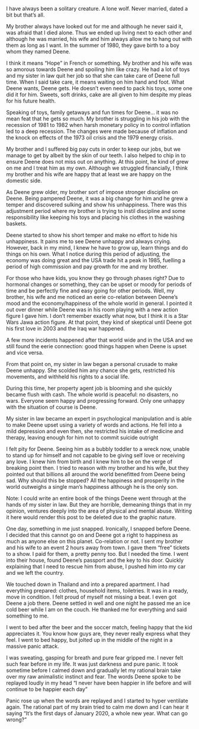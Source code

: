 I have always been a solitary creature. A lone wolf. Never married, dated a bit but that’s all. 

My brother always have looked out for me and although he never said it, was afraid that I died alone. Thus we ended up living next to each other and although he was married, his wife and him always allow me to hang out with them as long as I want.
In the summer of 1980, they gave birth to a boy whom they named Deene. 

I think it means “Hope” in French or something. My brother and his wife was so amorous towards Deene and spoiling him like crazy. He had a lot of toys and my sister in law quit her job so that she can take care of Deene full time. When I said take care, it means waiting on him hand and foot. What Deene wants, Deene gets. He doesn’t even need to pack his toys, some one did it for him. Sweets, soft drinks, cake are all given to him despite my pleas for his future health. 

Speaking of toys, family getaways and fun times for Deene… it was no mean feat that he gets so much. My brother is struggling in his job with the recession of 1981 to 1982 when harsh monetary policy in to control inflation led to a deep recession. The changes were made because of inflation and the knock on effects of the 1973 oil crisis and the 1979 energy crisis. 

My brother and I suffered big pay cuts in order to keep our jobs, but we manage to get by albeit by the skin of our teeth. I also helped to chip in to ensure Deene does not miss out on anything. At this point, he kind of grew on me and I treat him as my own. Although we struggled financially, I think my brother and his wife are happy that at least we are happy on the domestic side.

As Deene grew older, my brother sort of impose stronger discipline on Deene. Being pampered Deene, it was a big change for him and he grew a temper and discovered sulking and show his unhappiness. There was this adjustment period where my brother is trying to instil discipline and some responsibility like keeping his toys and placing his clothes in the washing baskets.

Deene started to show his short temper and make no effort to hide his unhappiness. It pains me to see Deene unhappy and always crying. However, back in my mind, I knew he have to grow up, learn things and do things on his own.
What I notice during this period of adjusting, the economy was doing great and the USA trade hit a peak in 1985, fuelling a period of high commission and pay growth for me and my brother. 

For those who have kids, you know they go through phases right? Due to hormonal changes or something, they can be upset or moody for periods of time and be perfectly fine and easy going for other periods. Well, my brother, his wife and me noticed an eerie co-relation between Deene’s mood and the economy/happiness of the whole world in general. I pointed it out over dinner while Deene was in his room playing with a new action figure I gave him. I don’t remember exactly what now, but I think it is a Star Wars Jawa action figure. At that point, they kind of skeptical until Deene got his first love in 2003 and the Iraq war happened.

A few more incidents happened after that world wide and in the USA and we still found the eerie connection: good things happen when Deene is upset and vice versa. 

From that point on, my sister in law began a personal crusade to make Deene unhappy. She scolded him any chance she gets, restricted his movements, and withheld his rights to a social life. 

During this time, her property agent job is blooming and she quickly became flush with cash. The whole world is peaceful: no disasters, no wars. Everyone seem happy and progressing forward. Only one unhappy with the situation of course is Deene.

My sister in law became an expert in psychological manipulation and is able to make Deene upset using a variety of words and actions. He fell into a mild depression and even then, she restricted his intake of medicine and therapy, leaving enough for him not to commit suicide outright

I felt pity for Deene. Seeing him as a bubbly toddler to a wreck now, unable to stand up for himself and not capable to be giving self love or receiving any love. I knew him from birth and I knew him to be on the verge of breaking point then. I tried to reason with my brother and his wife, but they pointed out that billions all around the world benefitted from Deene being sad. Why should this be stopped? All the happiness and prosperity in the world outweighs a single man’s happiness although he is the only son.

Note: I could write an entire book of the things Deene went through at the hands of my sister in law. But they are horrible, demeaning things that in my opinion, ventures deeply into the area of physical and mental abuse. Writing it here would render this post to be deleted due to the graphic nature.

One day, something in me just snapped. Ironically, I snapped before Deene. I decided that this cannot go on and Deene got a right to happiness as much as anyone else on this planet. Co-relation or not. I sent my brother and his wife to an event 2 hours away from town. I gave them “free” tickets to a show. I paid for them, a pretty penny too. But I needed the time. I went into their house, found Deene’s passport and the key to his door. Quickly explaining that I need to rescue him from abuse, I pushed him into my car and we left the country.

We touched down in Thailand and into a prepared apartment. I had everything prepared: clothes, household items, toiletries. It was in a ready, move in condition. I felt proud of myself not missing a beat. I even got Deene a job there.
Deene settled in well and one night he passed me an ice cold beer while I am on the couch. He thanked me for everything and said something to me.

I went to bed after the beer and the soccer match, feeling happy that the kid appreciates it. You know how guys are, they never really express what they feel.
I went to bed happy, but jolted up in the middle of the night in a massive panic attack.

I was sweating, gasping for breath and pure fear gripped me. I never felt such fear before in my life. It was just darkness and pure panic.
It took sometime before I calmed down and gradually let my rational brain take over my raw animalistic instinct and fear. 
The words Deene spoke to be replayed loudly in my head “I never have been happier in life before and will continue to be happier each day”

Panic rose up when the words are replayed and I started to hyper ventilate again.
The rational part of my brain tried to calm me down and I can hear it saying “It’s the first days of January 2020, a whole new year. What can go wrong?”